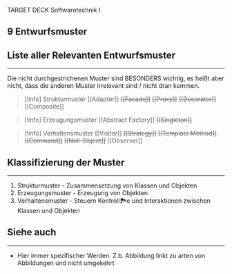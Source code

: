
TARGET DECK
Softwaretechnik I

9 Entwurfsmuster
--
## Liste aller Relevanten Entwurfsmuster
***
Die nicht durchgestrichenen Muster sind BESONDERS wichtig, es heißt aber nicht, dass die anderen Muster irrelevant sind / nicht dran kommen.
>[!info] Strukturmuster
>[[Adapter]]
>~~[[Facade]]~~
>~~[[Proxy]]~~
>~~[[Decorator]]~~
>[[Composite]]

>[!info] Erzeugungsmuster
>[[Abstract Factory]]
>~~[[Singleton]]~~

>[!info] Verhaltensmuster
>[[Visitor]]
 > ~~[[Strategy]]~~
>~~[[Template Method]]~~
>~~[[Command]]~~
>~~[[Null-Object]]~~
>[[Observer]]

## Klassifizierung der Muster
***
1. Strukturmuster - Zusammensetzung von Klassen und Objekten
2. Erzeugungsmuster - Erzeugung von Objekten
3. Verhaltensmuster - Steuern Kontroll🏞️e und Interaktionen zwischen Klassen und Objekten
## Siehe auch
***
* Hier immer spezifischer Werden. Z.b. Abbildung linkt zu arten von Abbildungen und nicht umgekehrt